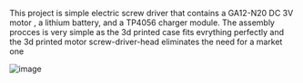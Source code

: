This project is simple electric screw driver that contains a GA12-N20 DC 3V motor , a lithium battery, and a TP4056 charger module.
The assembly procces is very simple as the 3d printed case fits evrything perfectly and the 3d printed motor screw-driver-head eliminates
the need for a market one  

![image](https://github.com/Kosmasss/Electric-Screw-Driver/assets/53818687/cdfba5d6-7b12-4dda-a613-b3b04013e5f3)
